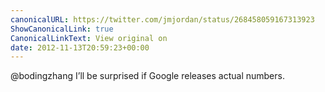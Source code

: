 ```yaml
---
canonicalURL: https://twitter.com/jmjordan/status/268458059167313923
ShowCanonicalLink: true
CanonicalLinkText: View original on
date: 2012-11-13T20:59:23+00:00
---
```

@bodingzhang I’ll be surprised if Google releases actual numbers.